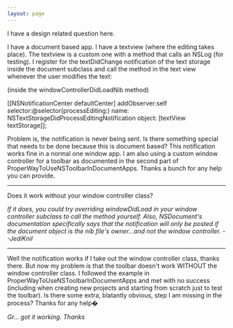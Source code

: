 ```yaml
---
layout: page
---
```


I have a design related question here.

I have a document based app.  I have a textview (where the editing takes place).  The textview is a custom one with a method that calls an NSLog (for testing).  I register for the textDidChange notification of the text storage inside the document subclass and call the method in the text view whenever the user modifies the text:

(inside the windowControllerDidLoadNib method)
    
[[NSNotificationCenter defaultCenter] addObserver:self selector:@selector(processEditing:)
name: NSTextStorageDidProcessEditingNotification
object: [textView textStorage]];


Problem is, the notification is never being sent.  Is there something special that needs to be done because this is document based?  This notification works fine in a normal one window app.  I am also using a custom window controller for a toolbar as documented in the second part of ProperWayToUseNSToolbarInDocumentApps.  Thanks a bunch for any help you can provide.

----

Does it work without your window controller class?

*If it does, you could try overriding     windowDidLoad in your window controller subclass to call the method yourself. Also, NSDocument's documentation specifically says that the notification will only be posted if the document object is the nib file's owner...and not the window controller. --JediKnil*

----

Well the notification works if I take out the window controller class, thanks there.  But now my problem is that the toolbar doesn't work WITHOUT the window controller class.  I followed the example in ProperWayToUseNSToolbarInDocumentApps and met with no success (including when creating new projects and starting from scratch just to test the toolbar).  Is there some extra, blatantly obvious, step I am missing in the process?  Thanks for any help�

*Gr... got it working.  Thanks*
